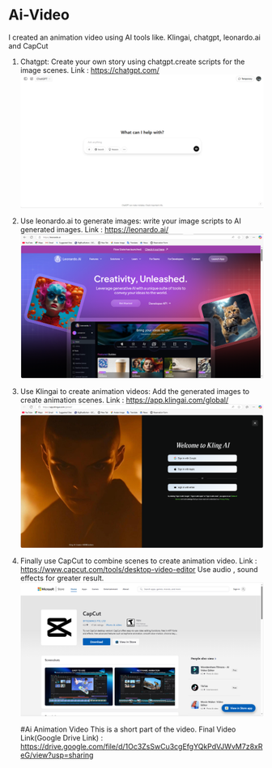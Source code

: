 # Ai-Video
I created an animation video using AI tools like. Klingai, chatgpt, leonardo.ai and CapCut

01. Chatgpt:
    Create your own story using chatgpt.create scripts for the image scenes.           Link : https://chatgpt.com/
    ![image alt](https://github.com/Senura-Peiris/Ai-Video/blob/main/chatgpt%20image.png)

02. Use leonardo.ai to generate images:
      write your image scripts to AI generated images.                                 Link : https://leonardo.ai/
    ![image alt](https://github.com/Senura-Peiris/Ai-Video/blob/main/Leonardo.ai%20image.png)

03. Use Klingai to create animation videos:
      Add the generated images to create animation scenes.                             Link : https://app.klingai.com/global/
    ![image alt](https://github.com/Senura-Peiris/Ai-Video/blob/main/kling%20ai%20image.png)

04. Finally use CapCut to combine scenes to create animation video.                    Link : https://www.capcut.com/tools/desktop-video-editor
      Use audio , sound effects for greater result.
    ![image alt](https://github.com/Senura-Peiris/Ai-Video/blob/main/CapCut%20image.png)

    #Ai Animation Video
    This is a short part of the video.
   Final Video Link(Google Drive Link) : https://drive.google.com/file/d/1Oc3ZsSwCu3cgEfgYQkPdVJWvM7z8xReG/view?usp=sharing
